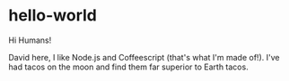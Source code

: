 # hello-world

Hi Humans!

David here, I like Node.js and Coffeescript (that's what I'm made of!).
I've had tacos on the moon and find them far superior to Earth tacos.
